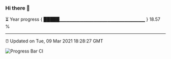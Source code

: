 ### Hi there 👋

⏳ Year progress { █████▁▁▁▁▁▁▁▁▁▁▁▁▁▁▁▁▁▁▁▁▁▁▁▁▁ } 18.57 %

---

⏰ Updated on Tue, 09 Mar 2021 18:28:27 GMT

![Progress Bar CI](https://github.com/liununu/liununu/workflows/Progress%20Bar%20CI/badge.svg)
